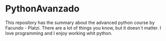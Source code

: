 # PythonAvanzado
This repository has the summary about the advanced python course by Facundo - Platzi. There are a lot of things you know, but it doesn´t matter. I love programming and I enjoy working whit python.
